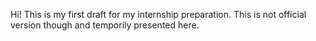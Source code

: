 Hi! This is my first draft for my internship preparation. 
This is not official version though and temporily presented here.
